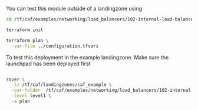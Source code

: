 You can test this module outside of a landingzone using

```bash
cd /tf/caf/examples/networking/load_balancers/102-internal-load-balancer/standalone

terraform init

terraform plan \
  -var-file ../configuration.tfvars


```

To test this deployment in the example landingzone. Make sure the launchpad has been deployed first

```bash

rover \
  -lz /tf/caf/landingzones/caf_example \
  -var-folder  /tf/caf/examples/networking/load_balancers/102-internal-load-balancer/ \
  -level level1 \
  -a plan

```